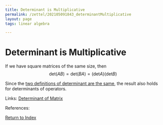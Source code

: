 ```yaml
---
title: Determinant is Multiplicative
permalink: /zettel/202105091843_determinantMultiplicative
layout: page
tags: linear algebra

---
```

# Determinant is Multiplicative

If we have square matrices of the same size, then 
$$
\textrm{det} (AB) = \textrm{det}(BA) = ( \textrm{det} A ) ( \textrm{det} B )
$$

Since the [two definitions of determinant are the same](202105091856_determinantOperatorEqualsDeterminantMatrix), 
the result also holds for determinants of operators.

Links: [Determinant of Matrix](202105091818_determinantMatrix)

References: 

[Return to Index](index)